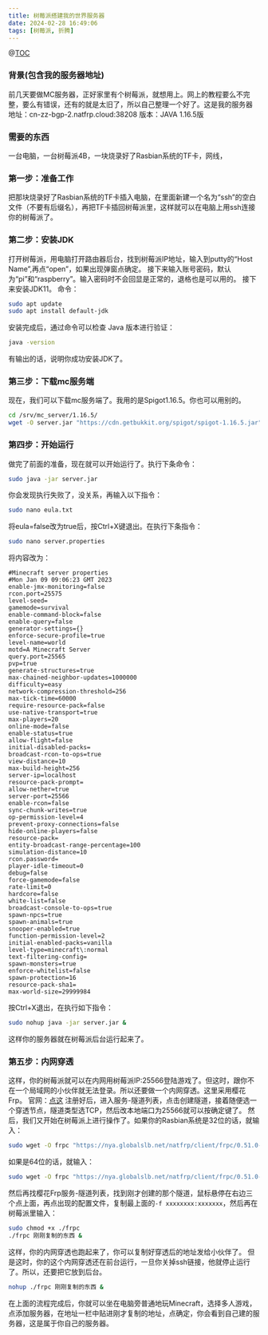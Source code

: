 ```yaml
---
title: 树莓派搭建我的世界服务器
date: 2024-02-28 16:49:06
tags: [树莓派, 折腾]
---
```

@[TOC](目录)
### 背景(包含我的服务器地址)
前几天要做MC服务器，正好家里有个树莓派，就想用上。网上的教程要么不完整，要么有错误，还有的就是太旧了，所以自己整理一个好了。这是我的服务器
地址：cn-zz-bgp-2.natfrp.cloud:38208 版本：JAVA 1.16.5版
### 需要的东西
一台电脑，一台树莓派4B，一块烧录好了Rasbian系统的TF卡，网线，
### 第一步：准备工作
把那块烧录好了Rasbian系统的TF卡插入电脑，在里面新建一个名为“ssh”的空白文件（不要有后缀名），再把TF卡插回树莓派里，这样就可以在电脑上用ssh连接你的树莓派了。
### 第二步：安装JDK
打开树莓派，用电脑打开路由器后台，找到树莓派IP地址，输入到putty的“Host Name”,再点“open”，如果出现弹窗点确定。
接下来输入账号密码，默认为“pi”和“raspberry”。输入密码时不会回显是正常的，退格也是可以用的。
接下来安装JDK11。
命令：
```bash
sudo apt update
sudo apt install default-jdk
```

安装完成后，通过命令可以检查 Java 版本进行验证：
```bash
java -version
```
有输出的话，说明你成功安装JDK了。
### 第三步：下载mc服务端
现在，我们可以下载mc服务端了。我用的是Spigot1.16.5。你也可以用别的。
```bash
cd /srv/mc_server/1.16.5/
wget -O server.jar "https://cdn.getbukkit.org/spigot/spigot-1.16.5.jar"
```
### 第四步：开始运行
做完了前面的准备，现在就可以开始运行了。执行下条命令：
```bash
sudo java -jar server.jar
```
你会发现执行失败了，没关系，再输入以下指令：
```bash
sudo nano eula.txt
```
将eula=false改为true后，按Ctrl+X键退出。在执行下条指令：
```bash
sudo nano server.properties
```
将内容改为：
```
#Minecraft server properties
#Mon Jan 09 09:06:23 GMT 2023
enable-jmx-monitoring=false
rcon.port=25575
level-seed=
gamemode=survival
enable-command-block=false
enable-query=false
generator-settings={}
enforce-secure-profile=true
level-name=world
motd=A Minecraft Server
query.port=25565
pvp=true
generate-structures=true
max-chained-neighbor-updates=1000000
difficulty=easy
network-compression-threshold=256
max-tick-time=60000
require-resource-pack=false
use-native-transport=true
max-players=20
online-mode=false
enable-status=true
allow-flight=false
initial-disabled-packs=
broadcast-rcon-to-ops=true
view-distance=10
max-build-height=256
server-ip=localhost
resource-pack-prompt=
allow-nether=true
server-port=25566
enable-rcon=false
sync-chunk-writes=true
op-permission-level=4
prevent-proxy-connections=false
hide-online-players=false
resource-pack=
entity-broadcast-range-percentage=100
simulation-distance=10
rcon.password=
player-idle-timeout=0
debug=false
force-gamemode=false
rate-limit=0
hardcore=false
white-list=false
broadcast-console-to-ops=true
spawn-npcs=true
spawn-animals=true
snooper-enabled=true
function-permission-level=2
initial-enabled-packs=vanilla
level-type=minecraft\:normal
text-filtering-config=
spawn-monsters=true
enforce-whitelist=false
spawn-protection=16
resource-pack-sha1=
max-world-size=29999984
```
按Ctrl+X退出，在执行如下指令：
```bash
sudo nohup java -jar server.jar &
```
这样你的服务器就在树莓派后台运行起来了。
### 第五步：内网穿透
这样，你的树莓派就可以在内网用树莓派IP:25566登陆游戏了。但这时，跟你不在一个局域网的小伙伴就无法登录。所以还要做一个内网穿透。这里采用樱花Frp。
官网：[点这](https://natfrp.com)
注册好后，进入服务-隧道列表，点击创建隧道，接着随便选一个穿透节点，隧道类型选TCP，然后改本地端口为25566就可以按确定键了。
然后，我们又开始在树莓派上进行操作了。如果你的Rasbian系统是32位的话，就输入：
```bash
sudo wget -O frpc "https://nya.globalslb.net/natfrp/client/frpc/0.51.0-sakura-3/frpc_linux_armv7"
```
如果是64位的话，就输入：
```bash
sudo wget -O frpc "https://nya.globalslb.net/natfrp/client/frpc/0.51.0-sakura-3/frpc_linux_arm64"
```
然后再找樱花Frp服务-隧道列表，找到刚才创建的那个隧道，鼠标悬停在右边三个点上面，再点出现的配置文件，复制最上面的``-f xxxxxxxx:xxxxxxx``，然后再在树莓派里输入：
```bash
sudo chmod +x ./frpc 
./frpc 刚刚复制的东西 &
```
这样，你的内网穿透也跑起来了，你可以复制好穿透后的地址发给小伙伴了。
但是这时，你的这个内网穿透还在前台运行，一旦你关掉ssh链接，他就停止运行了。所以，还要把它放到后台。
```bash
nohup ./frpc 刚刚复制的东西 &
```
 在上面的流程完成后，你就可以坐在电脑旁普通地玩Minecraft，选择多人游戏，点添加服务器，在地址一栏中贴进刚才复制的地址，点确定，你会看到自己建的服务器，这是属于你自己的服务器。


